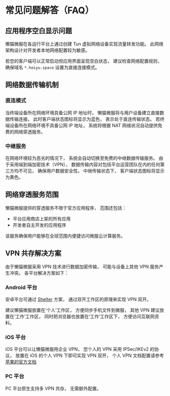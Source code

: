 # 常见问题解答（FAQ）

## 应用程序空白显示问题
懒猫微服在各运行平台上通过创建 Tun 虚拟网络设备实现流量转发功能。 此网络架构设计对开发者本地网络配置较为敏感。

若您的客户端可以正常启动但应用界面呈现空白状态， 建议检查网络配置规则， 确保域名 `*.heiyu.space` 设置为直接连接模式。

## 网络数据传输机制
### 直连模式
当终端设备所在网络环境具备公网 IP 地址时， 懒猫微服将与用户设备建立直接数据传输连接。 此时客户端状态图标将显示为蓝色， 表示处于直连传输状态。 若终端设备所在网络环境不具备公网 IP 地址， 系统将根据 NAT 网络状况自动提供免费的网络穿透服务。

### 中继服务
在网络环境较为恶劣的情况下， 系统会自动切换至免费的中继数据传输服务。 由于采用端到端加密技术（VPN）， 数据传输内容对包括平台运营团队在内的任何第三方均不可见， 确保用户数据安全性。 中继传输状态下， 客户端状态图标将显示为黄色。

## 网络穿透服务范围
懒猫微服提供的穿透服务不限于官方应用程序， 范围还包括：
- 平台应用商店上架的所有应用
- 开发者自主开发的应用程序

该服务确保用户能够在全球范围内便捷访问微服云计算服务。

## VPN 共存解决方案
由于懒猫微服采用 VPN 技术进行数据加密传输， 可能与设备上其他 VPN 服务产生冲突。 各平台解决方案如下：

### Android 平台
安卓平台可通过 [Shelter](https://github.com/PeterCxy/Shelter) 方案， 通过双开工作区的原理来实现 VPN 双开。

建议懒猫微服放置在‘个人’工作区， 方便同步手机文件到微服， 其他 VPN 建议放置在‘工作’工作区， 同时把浏览器也放置在‘工作’工作区下， 方便访问互联网资料。

### iOS 平台
iOS 平台可以让懒猫微服用企业 VPN， 您个人的 VPN 采用 IPSec/IKEv2 的协议， 放置在 iOS 的个人 VPN 下即可实现 VPN 双开， 个人 VPN 文档配置请参考[苹果的官方文档](https://developer.apple.com/documentation/networkextension/personal_vpn)

### PC 平台
PC 平台原生支持多 VPN 共存， 无需额外配置。
